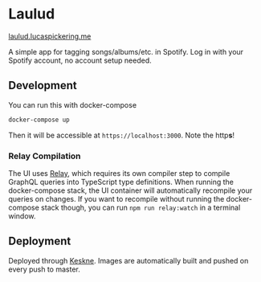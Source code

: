 # Laulud

[laulud.lucaspickering.me](https://laulud.lucaspickering.me/)

A simple app for tagging songs/albums/etc. in Spotify. Log in with your Spotify account, no account setup needed.

## Development

You can run this with docker-compose

```sh
docker-compose up
```

Then it will be accessible at `https://localhost:3000`. Note the http**s**!

### Relay Compilation

The UI uses [Relay](https://relay.dev), which requires its own compiler step to compile GraphQL queries into TypeScript type definitions. When running the docker-compose stack, the UI container will automatically recompile your queries on changes. If you want to recompile without running the docker-compose stack though, you can run `npm run relay:watch` in a terminal window.

## Deployment

Deployed through [Keskne](https://github.com/LucasPickering/keskne). Images are automatically built and pushed on every push to master.
